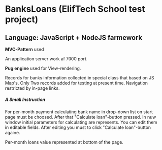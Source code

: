 # BanksLoans (ElifTech School test project)
## Language: JavaScript + NodeJS farmework

**MVC-Pattern** used 

An application server work af 7000 port.

**Pug engine** used for View-rendering.

Records for banks information  collected in special class that based on JS Map's. Only Two records added for testing at present time.
Navigation restricted by in-page links.

##### A Small Instruction

For per-month payment calculating bank name in drop-down list on start page must be choosed. After that "Calculate loan"-button pressed.
In nuw window initial parameters for calculating are represents. You can edit them in editable fields. After editing you must to click "Calculate loan"-button againe.

Per-month loans value represented at bottom of the page.
